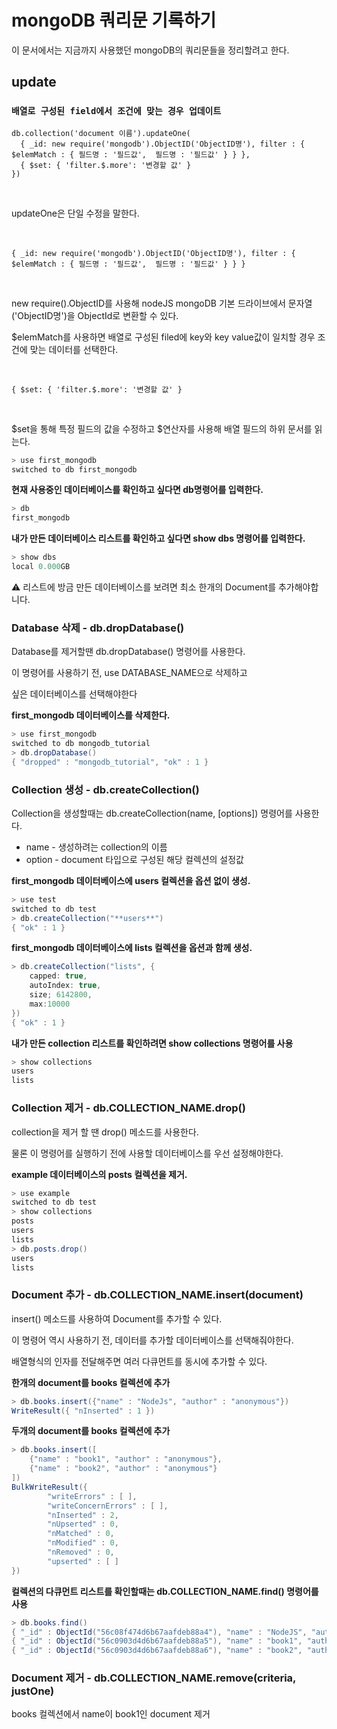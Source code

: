 # mongoDB 쿼리문 기록하기

이 문서에서는 지금까지 사용했던 mongoDB의 쿼리문들을 정리할려고 한다.

## update

### `배열로 구성된 field에서 조건에 맞는 경우 업데이트`

```
db.collection('document 이름').updateOne(
  { _id: new require('mongodb').ObjectID('ObjectID명'), filter : { $elemMatch : { 필드명 : '필드값',  필드명 : '필드값' } } },
  { $set: { 'filter.$.more': '변경할 값' }
})
```

<br />

updateOne은 단일 수정을 말한다.

<br />

```
{ _id: new require('mongodb').ObjectID('ObjectID명'), filter : { $elemMatch : { 필드명 : '필드값',  필드명 : '필드값' } } }
```
<br />

new require().ObjectID를 사용해 nodeJS mongoDB 기본 드라이브에서 문자열('ObjectID명')을 ObjectId로 변환할 수 있다.

$elemMatch를 사용하면 배열로 구성된 filed에 key와 key value값이 일치할 경우 조건에 맞는 데이터를 선택한다.

<br/>

```
{ $set: { 'filter.$.more': '변경할 값' }
```

<br />

$set을 통해 특정 필드의 값을 수정하고 $연산자를 사용해 배열 필드의 하위 문서를 읽는다.


```csharp
> use first_mongodb
switched to db first_mongodb
```

**현재 사용중인 데이터베이스를 확인하고 싶다면 db명령어를 입력한다.**

```csharp
> db
first_mongodb
```

**내가 만든 데이터베이스 리스트를 확인하고 싶다면 show dbs 명령어를 입력한다.**

```csharp
> show dbs
local 0.000GB
```

<aside>
⚠️ 리스트에 방금 만든 데이터베이스를 보려면 최소 한개의 Document를 추가해야합니다.

</aside>

### Database 삭제 - db.dropDatabase()

Database를 제거할땐 db.dropDatabase() 명령어를 사용한다.

이 명령어를 사용하기 전, use DATABASE_NAME으로 삭제하고 

싶은 데이터베이스를 선택해야한다

**first_mongodb 데이터베이스를 삭제한다.**

```csharp
> use first_mongodb
switched to db mongodb_tutorial
> db.dropDatabase()
{ "dropped" : "mongodb_tutorial", "ok" : 1 }
```

### Collection 생성 - db.createCollection()

Collection을 생성할때는 db.createCollection(name, [options]) 명령어를 사용한다.

- name - 생성하려는 collection의 이름
- option - document 타입으로 구성된 해당 컬렉션의 설정값

**first_mongodb 데이터베이스에 users 컬렉션을 옵션 없이 생성.**

```csharp
> use test
switched to db test
> db.createCollection("**users**")
{ "ok" : 1 }
```

**first_mongodb 데이터베이스에 lists 컬렉션을 옵션과 함께 생성.**

```csharp
> db.createCollection("lists", {
	capped: true,
	autoIndex: true,
	size; 6142800,
	max:10000
})
{ "ok" : 1 }
```

**내가 만든 collection 리스트를 확인하려면 show collections 명령어를 사용**

```csharp
> show collections
users
lists
```

### Collection 제거 - db.COLLECTION_NAME.drop()

collection을 제거 할 땐 drop() 메소드를 사용한다.

물론 이 명령어를 실행하기 전에 사용할 데이터베이스를 우선 설정해야한다.

**example 데이터베이스의 posts 컬렉션을 제거.**

```csharp
> use example
switched to db test
> show collections
posts
users
lists
> db.posts.drop()
users
lists
```

### Document 추가 - db.COLLECTION_NAME.insert(document)

insert() 메소드를 사용하여 Document를 추가할 수 있다.

이 명령어 역시 사용하기 전, 데이터를 추가할 데이터베이스를 선택해줘야한다.

배열형식의 인자를 전달해주면 여러 다큐먼트를 동시에 추가할 수 있다.

**한개의 document를 books 컬렉션에 추가**

```csharp
> db.books.insert({"name" : "NodeJs", "author" : "anonymous"})
WriteResult({ "nInserted" : 1 })
```

**두개의 document를 books 컬렉션에 추가**

```csharp
> db.books.insert([
	{"name" : "book1", "author" : "anonymous"},
	{"name" : "book2", "author" : "anonymous"}
])
BulkWriteResult({
        "writeErrors" : [ ],
        "writeConcernErrors" : [ ],
        "nInserted" : 2,
        "nUpserted" : 0,
        "nMatched" : 0,
        "nModified" : 0,
        "nRemoved" : 0,
        "upserted" : [ ]
})
```

**컬렉션의 다큐먼트 리스트를 확인할때는 db.COLLECTION_NAME.find() 명령어를 사용**

```csharp
> db.books.find()
{ "_id" : ObjectId("56c08f474d6b67aafdeb88a4"), "name" : "NodeJS", "author" : "anonymous" }
{ "_id" : ObjectId("56c0903d4d6b67aafdeb88a5"), "name" : "book1", "author" : "anonymous" }
{ "_id" : ObjectId("56c0903d4d6b67aafdeb88a6"), "name" : "book2", "author" : "anonymous" }
```

### **Document 제거 - db.COLLECTION_NAME.remove(criteria, justOne)**

books 컬렉션에서 name이 book1인 document 제거
